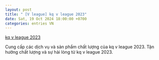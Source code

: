 ```yaml
---
layout: post
title: " [V league] kq v league 2023"
date: Sat, 19 Oct 2024 18:00:00 +0700
categories: entries VN
---
```

[kq v league 2023](https://hnue.edu.vn/zHs01aNoyb.shtml)

Cung cấp các dịch vụ và sản phẩm chất lượng của kq v league 2023. Tận hưởng chất lượng và sự hài lòng từ kq v league 2023.️

